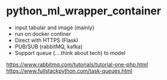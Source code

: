 # python_ml_wrapper_container

- input tabular and image (mainly)
- run on docker continer
- Direct with HTTPS (Flask)
- PUB/SUB (rabbitMQ, kafka)
- Support queue (....think about tech) to model

https://www.rabbitmq.com/tutorials/tutorial-one-php.html
https://www.fullstackpython.com/task-queues.html
